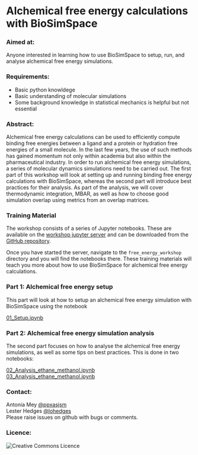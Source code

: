 # Alchemical free energy calculations with BioSimSpace

### Aimed at: 
Anyone interested in learning how to use BioSimSpace to setup, run, and analyse alchemical free energy simulations. 


### Requirements: 
- Basic python knowldege
- Basic understanding of molecular simulations
- Some background knowledge in statistical mechanics is helpful but not essential

### Abstract: 
Alchemical free energy calculations can be used to efficiently compute binding free energies between a ligand and a protein or hydration free energies of a small molecule. In the last few years, the use of such methods has gained momentum not only within academia but also within the pharmaceutical industry. In order to run alchemical free energy simulations, a series of molecular dynamics simulations need to be carried out. The first part of this workshop will look at setting up and running binding free energy calculations with BioSimSpace, whereas the second part will introduce best practices for their analysis. As part of the analysis, we will cover thermodynamic integration, MBAR, as well as how to choose good simulation overlap using metrics from an overlap matrices.

### Training Material

The workshop consists of a series of Jupyter notebooks. These are available on the
<a href="https://notebook.biosimspace.org" target="_blank">workshop jupyter server</a>
and can be downloaded from the <a href="https://github.com/ccpbiosim/biosimspace_workshop" target="_blank">GitHub repository</a>.

Once you have started the server, navigate to the `free_energy_workshop` directory and you will find the
notebooks there. These training materials will teach you more about how to use BioSimSpace for alchemical free energy calculations.

### Part 1: Alchemical free energy setup
This part will look at how to setup an alchemical free energy simulation with BioSimSpace using the notebook 

[01\_Setup.ipynb](01_Setup/Exercise_01.ipynb)

### Part 2: Alchemical free energy simulation analysis
The second part focuses on how to analyse the alchemical free energy simulations, as well as some tips on best practices. This is done in two notebooks:

[02\_Analysis\_ethane\_methanol.ipynb](Exercise_02.ipynb)   
[03\_Analysis\_ethane\_methanol.ipynb](Exercise_03.ipynb)

### Contact:

Antonia Mey [@ppxasjsm](github.com/ppxasjsm)   
Lester Hedges [@lohedges](github.com/lohedges)   
Please raise issues on github with bugs or comments. 


### Licence:
<a rel="license" href="http://creativecommons.org/licenses/by/4.0/"><img alt="Creative Commons Licence" style="border-width:0" src="https://i.creativecommons.org/l/by/4.0/88x31.png" title='This work is licensed under a Creative Commons Attribution 4.0 International License.' align="left"/></a>